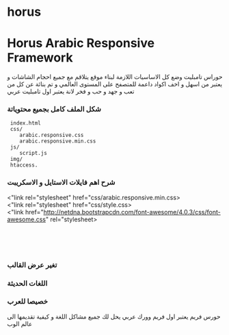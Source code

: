 horus
=====

<h1>Horus Arabic  Responsive Framework</h1>

حوراس تامبليت وضع كل الاساسيات اللازمة لبناء موقع يتلاقم مع جميع احجام الشاشات و يعتبر من اسهل و اخف اكواد داعمة للمتصفح على المستوى العالمي و تم بنائة عن كل من تعب و جهد و حب و فخر لانة يعتبر اول تامبليت عربي

<h3>شكل الملف كامل بجميع محتوياتة</h3>

	 index.html
	 css/
   		arabic.responsive.css 	
    	arabic.responsive.min.css   
	 js/
   		script.js   
	 img/
	 htaccess.
	 
<h3>شرح اهم فايلات الاستايل و الاسكريبت</h3>
 
 <"link rel="stylesheet" href="css/arabic.responsive.min.css><br />
 <"link rel="stylesheet" href="css/style.css><br />
 <"link href="http://netdna.bootstrapcdn.com/font-awesome/4.0.3/css/font-awesome.css" rel="stylesheet><br />
<script src="http://cdnjs.cloudflare.com/ajax/libs/modernizr/2.6.2/modernizr.min.js"></script><br />

<script src="http://ajax.googleapis.com/ajax/libs/jquery/1.10.1/jquery.min.js"></script><br />
<script src="js/script.js"></script><br />
				
				
<h3>تغير عرض القالب</h3> 

<h3>اللغات الحديثة</h3>

<h3>خصيصا للعرب</h3>

حورس فريم يعتبر اول فريم وورك عربي يحل لك جميع مشاكل اللغة و كيفية تقديمها الى عالم الوب




